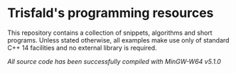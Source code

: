 # Trisfald's programming resources
This repository contains a collection of snippets, algorithms and short programs. Unless stated otherwise, all examples make use only of standard C++ 14 facilities and no external library is required.

*All source code has been successfully compiled with MinGW-W64 v5.1.0*
